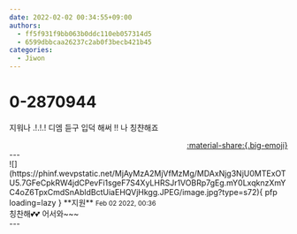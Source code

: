 ```yaml
---
date: 2022-02-02 00:34:55+09:00
authors:
  - ff5f931f9bb063b0ddc110eb057314d5
  - 6599dbbcaa26237c2ab0f3becb421b45
categories:
  - Jiwon
---
```


# 0-2870944

<div class="post-container" markdown="1">
<div class="content-container md-sidebar__scrollwrap" markdown="1">

지워나 .!.!.! 디엠 듣구 입덕 해써 !! 나 칭챤해죠

</div>
</div>

<div style="text-align: right;" markdown="1">
<a href="https://weverse.io/fromis9/fanpost/0-2870944" style="text-align: right;">:material-share:{.big-emoji}</a>
</div>
---

<div class="comments-container md-sidebar__scrollwrap" markdown="1">
<div class="comment" markdown="1">
<div class='id-container' markdown="1">
![](https://phinf.wevpstatic.net/MjAyMzA2MjVfMzMg/MDAxNjg3NjU0MTExOTU5.7GFeCpkRW4jdCPevFi1sgeF7S4XyLHRSJr1VOBRp7gEg.mY0LxqknzXmYC4oZ6TpxCmdSnAbldBctUiaEHQVjHkgg.JPEG/image.jpg?type=s72){ pfp loading=lazy }
**<span class="artist">지원</span>** <small>Feb 02 2022, 00:36</small><br>
</div>
<div class='comment-body' markdown="1">
칭찬해💕💕 어서와~~~
</div>
</div>
</div>
---
